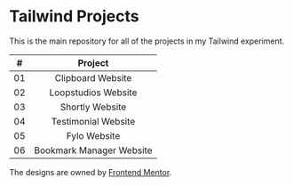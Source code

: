 # Tailwind Projects

This is the main repository for all of the projects in my Tailwind experiment.

|  #  |     Project     |  
| :-: | :-------------: | 
| 01  | Clipboard Website |  
| 02  |  Loopstudios Website  |
| 03  |  Shortly Website  | 
| 04  |  Testimonial Website  | 
| 05  |   Fylo Website  |
| 06  |  Bookmark Manager Website  |

The designs are owned by [Frontend Mentor](https://frontendmentor.io).
